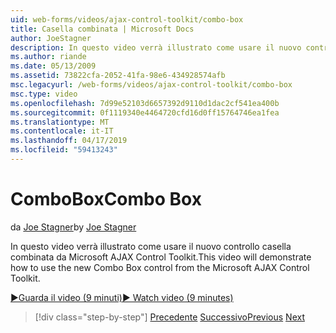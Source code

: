 ```yaml
---
uid: web-forms/videos/ajax-control-toolkit/combo-box
title: Casella combinata | Microsoft Docs
author: JoeStagner
description: In questo video verrà illustrato come usare il nuovo controllo casella combinata da Microsoft AJAX Control Toolkit.
ms.author: riande
ms.date: 05/13/2009
ms.assetid: 73822cfa-2052-41fa-98e6-434928574afb
msc.legacyurl: /web-forms/videos/ajax-control-toolkit/combo-box
msc.type: video
ms.openlocfilehash: 7d99e52103d6657392d9110d1dac2cf541ea400b
ms.sourcegitcommit: 0f1119340e4464720cfd16d0ff15764746ea1fea
ms.translationtype: MT
ms.contentlocale: it-IT
ms.lasthandoff: 04/17/2019
ms.locfileid: "59413243"
---
```

# <a name="combo-box"></a><span data-ttu-id="1071a-103">ComboBox</span><span class="sxs-lookup"><span data-stu-id="1071a-103">Combo Box</span></span>

<span data-ttu-id="1071a-104">da [Joe Stagner](https://github.com/JoeStagner)</span><span class="sxs-lookup"><span data-stu-id="1071a-104">by [Joe Stagner](https://github.com/JoeStagner)</span></span>

<span data-ttu-id="1071a-105">In questo video verrà illustrato come usare il nuovo controllo casella combinata da Microsoft AJAX Control Toolkit.</span><span class="sxs-lookup"><span data-stu-id="1071a-105">This video will demonstrate how to use the new Combo Box control from the Microsoft AJAX Control Toolkit.</span></span>

[<span data-ttu-id="1071a-106">&#9654;Guarda il video (9 minuti)</span><span class="sxs-lookup"><span data-stu-id="1071a-106">&#9654; Watch video (9 minutes)</span></span>](https://channel9.msdn.com/Blogs/ASP-NET-Site-Videos/combo-box)

> [!div class="step-by-step"]
> <span data-ttu-id="1071a-107">[Precedente](color-picker.md)
> [Successivo](editor-control.md)</span><span class="sxs-lookup"><span data-stu-id="1071a-107">[Previous](color-picker.md)
[Next](editor-control.md)</span></span>
